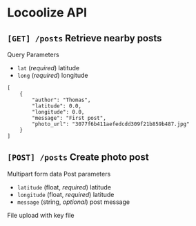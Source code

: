 # Locoolize API

## `[GET] /posts` Retrieve nearby posts

Query Parameters
- `lat` (*required*) latitude
- `long` (*required*) longitude

```
[
    {
        "author": "Thomas",
        "latitude": 0.0,
        "longitude": 0.0,
        "message": "First post",
        "photo_url": "3077f6b411aefedcdd309f21b859b487.jpg"
    }
]
```

## `[POST] /posts` Create photo post

Multipart form data
Post parameters
- `latitude` (float, *required*) latitude
- `longitude` (float, *required*) latitude
- `message` (string, *optional*) post message

File upload with key file